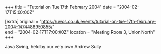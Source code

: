 +++
title = "Tutorial on Tue 17th February 2004"
date = "2004-02-17T15:00:00Z"

[extra]
original = "https://uwcs.co.uk/events/tutorial-on-tue-17th-february-2004-1474488950855/"    
end = "2004-02-17T17:00:00Z"
location = "Meeting Room 3, Union North"
+++

Java Swing, held by our very own Andrew Sully

